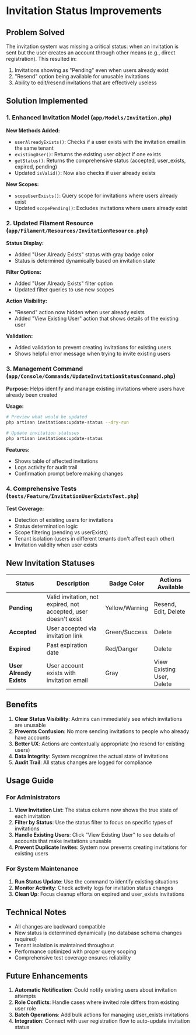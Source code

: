 # Invitation Status Improvements

## Problem Solved

The invitation system was missing a critical status: when an invitation is sent but the user creates an account through other means (e.g., direct registration). This resulted in:

1. Invitations showing as "Pending" even when users already exist
2. "Resend" option being available for unusable invitations
3. Ability to edit/resend invitations that are effectively useless

## Solution Implemented

### 1. Enhanced Invitation Model (`app/Models/Invitation.php`)

**New Methods Added:**
- `userAlreadyExists()`: Checks if a user exists with the invitation email in the same tenant
- `existingUser()`: Returns the existing user object if one exists
- `getStatus()`: Returns the comprehensive status (accepted, user_exists, expired, pending)
- Updated `isValid()`: Now also checks if user already exists

**New Scopes:**
- `scopeUserExists()`: Query scope for invitations where users already exist
- Updated `scopePending()`: Excludes invitations where users already exist

### 2. Updated Filament Resource (`app/Filament/Resources/InvitationResource.php`)

**Status Display:**
- Added "User Already Exists" status with gray badge color
- Status is determined dynamically based on invitation state

**Filter Options:**
- Added "User Already Exists" filter option
- Updated filter queries to use new scopes

**Action Visibility:**
- "Resend" action now hidden when user already exists
- Added "View Existing User" action that shows details of the existing user

**Validation:**
- Added validation to prevent creating invitations for existing users
- Shows helpful error message when trying to invite existing users

### 3. Management Command (`app/Console/Commands/UpdateInvitationStatusCommand.php`)

**Purpose:** Helps identify and manage existing invitations where users have already been created

**Usage:**
```bash
# Preview what would be updated
php artisan invitations:update-status --dry-run

# Update invitation statuses
php artisan invitations:update-status
```

**Features:**
- Shows table of affected invitations
- Logs activity for audit trail
- Confirmation prompt before making changes

### 4. Comprehensive Tests (`tests/Feature/InvitationUserExistsTest.php`)

**Test Coverage:**
- Detection of existing users for invitations
- Status determination logic
- Scope filtering (pending vs userExists)
- Tenant isolation (users in different tenants don't affect each other)
- Invitation validity when user exists

## New Invitation Statuses

| Status | Description | Badge Color | Actions Available |
|--------|-------------|-------------|-------------------|
| **Pending** | Valid invitation, not expired, not accepted, user doesn't exist | Yellow/Warning | Resend, Edit, Delete |
| **Accepted** | User accepted via invitation link | Green/Success | Delete |
| **Expired** | Past expiration date | Red/Danger | Delete |
| **User Already Exists** | User account exists with invitation email | Gray | View Existing User, Delete |

## Benefits

1. **Clear Status Visibility**: Admins can immediately see which invitations are unusable
2. **Prevents Confusion**: No more sending invitations to people who already have accounts
3. **Better UX**: Actions are contextually appropriate (no resend for existing users)
4. **Data Integrity**: System recognizes the actual state of invitations
5. **Audit Trail**: All status changes are logged for compliance

## Usage Guide

### For Administrators

1. **View Invitation List**: The status column now shows the true state of each invitation
2. **Filter by Status**: Use the status filter to focus on specific types of invitations
3. **Handle Existing Users**: Click "View Existing User" to see details of accounts that make invitations unusable
4. **Prevent Duplicate Invites**: System now prevents creating invitations for existing users

### For System Maintenance

1. **Run Status Update**: Use the command to identify existing situations
2. **Monitor Activity**: Check activity logs for invitation status changes
3. **Clean Up**: Focus cleanup efforts on expired and user_exists invitations

## Technical Notes

- All changes are backward compatible
- New status is determined dynamically (no database schema changes required)
- Tenant isolation is maintained throughout
- Performance optimized with proper query scoping
- Comprehensive test coverage ensures reliability

## Future Enhancements

1. **Automatic Notification**: Could notify existing users about invitation attempts
2. **Role Conflicts**: Handle cases where invited role differs from existing user role
3. **Batch Operations**: Add bulk actions for managing user_exists invitations
4. **Integration**: Connect with user registration flow to auto-update invitation status
